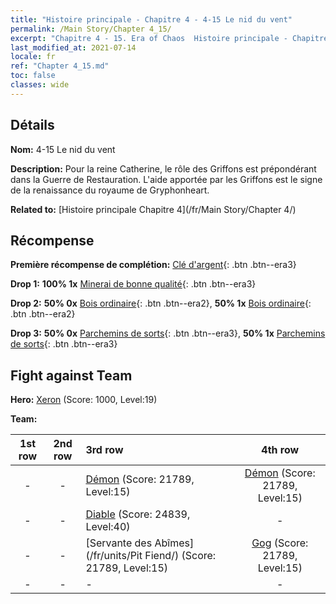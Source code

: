 ```yaml
---
title: "Histoire principale - Chapitre 4 - 4-15 Le nid du vent"
permalink: /Main Story/Chapter 4_15/
excerpt: "Chapitre 4 - 15. Era of Chaos  Histoire principale - Chapitre 4_15. 4-15 Le nid du vent"
last_modified_at: 2021-07-14
locale: fr
ref: "Chapter 4_15.md"
toc: false
classes: wide
---
```


## Détails

 **Nom:** 4-15 Le nid du vent

 **Description:** Pour la reine Catherine, le rôle des Griffons est prépondérant dans la Guerre de Restauration. L'aide apportée par les Griffons est le signe de la renaissance du royaume de Gryphonheart.

 **Related to:** [Histoire principale Chapitre 4](/fr/Main Story/Chapter 4/)

## Récompense

 **Première récompense de complétion:** [Clé d'argent](/ItemsFR/con_693/){: .btn .btn--era3}

 **Drop 1:** **100% 1x** [Minerai de bonne qualité](/ItemsFR/mat_12/){: .btn .btn--era3}

 **Drop 2:** **50% 0x** [Bois ordinaire](/ItemsFR/mat_7/){: .btn .btn--era2}, **50% 1x** [Bois ordinaire](/ItemsFR/mat_7/){: .btn .btn--era2}

 **Drop 3:** **50% 0x** [Parchemins de sorts](/ItemsFR/con_694/){: .btn .btn--era3}, **50% 1x** [Parchemins de sorts](/ItemsFR/con_694/){: .btn .btn--era3}


## Fight against Team
 **Hero:** [Xeron](/fr/heroes/Xeron/) (Score: 1000, Level:19)

 **Team:**


  | 1st row | 2nd row | 3rd row | 4th row |
  |:----:|:----:|:----|:----:|
  | - | - | [Démon](/fr/units/Demon/) (Score: 21789, Level:15)  | [Démon](/fr/units/Demon/) (Score: 21789, Level:15)  |
  | - | - | [Diable](/fr/units/Devil/) (Score: 24839, Level:40)  | - |
  | - | - | [Servante des Abîmes](/fr/units/Pit Fiend/) (Score: 21789, Level:15)  | [Gog](/fr/units/Gog/) (Score: 21789, Level:15)  |
  | - | - | - | - |



